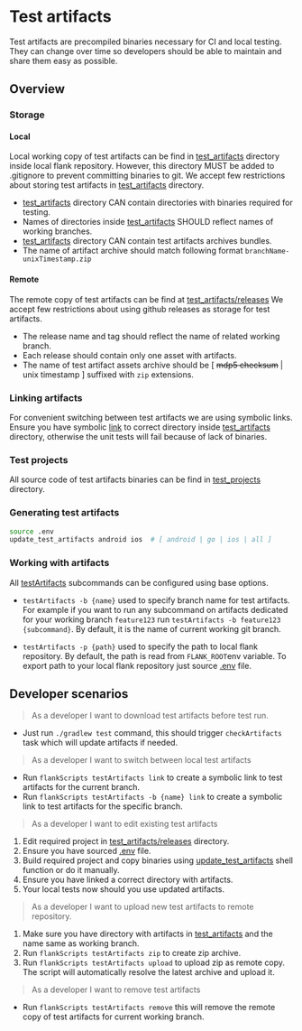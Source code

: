 # Test artifacts
Test artifacts are precompiled binaries necessary for CI and local testing.
They can change over time so developers should be able to maintain and share them easy as possible.
 
## Overview

### Storage

#### Local
Local working copy of test artifacts can be find in [test_artifacts](../test_artifacts) directory inside local flank repository. 
However, this directory MUST be added to .gitignore to prevent committing binaries to git.
We accept few restrictions about storing test artifacts in [test_artifacts](../test_artifacts) directory.
* [test_artifacts](../test_artifacts) directory CAN contain directories with binaries required for testing.
* Names of directories inside [test_artifacts](../test_artifacts) SHOULD reflect names of working branches.
* [test_artifacts](../test_artifacts) directory CAN contain test artifacts archives bundles.
* The name of artifact archive should match following format `branchName-unixTimestamp.zip`

#### Remote
The remote copy of test artifacts can be find at [test_artifacts/releases](https://github.com/Flank/test_artifacts/releases)
We accept few restrictions about using github releases as storage for test artifacts.
* The release name and tag should reflect the name of related working branch.
* Each release should contain only one asset with artifacts.
* The name of test artifact assets archive should be [ ~~mdp5 checksum~~ | unix timestamp ] suffixed with `zip` extensions. 

### Linking artifacts
For convenient switching between test artifacts we are using symbolic links.
Ensure you have symbolic [link](../test_runner/src/test/kotlin/ftl/fixtures/tmp) to correct directory inside [test_artifacts](../test_artifacts) directory,
otherwise the unit tests will fail because of lack of binaries.

### Test projects
All source code of test artifacts binaries can be find in [test_projects](../test_projects) directory.

### Generating test artifacts
```bash
source .env
update_test_artifacts android ios  # [ android | go | ios | all ]
```

### Working with artifacts
All [testArtifacts](../flank-scripts/src/main/kotlin/flank/scripts/testartifacts/TestArtifacts.kt) subcommands can be configured using base options.
* `testArtifacts -b {name}` used to specify branch name for test artifacts. 
For example if you want to run any subcommand on artifacts dedicated for your working branch `feature123` run `testArtifacts -b feature123 {subcommand}`.
By default, it is the name of current working git branch.

* `testArtifacts -p {path}` used to specify the path to local flank repository. 
By default, the path is read from `FLANK_ROOT`env variable. 
To export path to your local flank repository just source [.env](../.env) file. 

## Developer scenarios

> As a developer I want to download test artifacts before test run.

* Just run `./gradlew test` command, this should trigger `checkArtifacts` task which will update artifacts if needed.

> As a developer I want to switch between local test artifacts

* Run `flankScripts testArtifacts link` to create a symbolic link to test artifacts for the current branch.
* Run `flankScripts testArtifacts -b {name} link` to create a symbolic link to test artifacts for the specific branch.

> As a developer I want to edit existing test artifacts

1. Edit required project in [test_artifacts/releases](https://github.com/Flank/test_artifacts/releases) directory.
1. Ensure you have sourced [.env](../.env) file.
1. Build required project and copy binaries using [update_test_artifacts](../test_projects/ops.sh) shell function or do it manually.
1. Ensure you have linked a correct directory with artifacts.
1. Your local tests now should you use updated artifacts.  

> As a developer I want to upload new test artifacts to remote repository.

1. Make sure you have directory with artifacts in [test_artifacts](../test_artifacts) and the name same as working branch.
1. Run `flankScripts testArtifacts zip` to create zip archive.
1. Run `flankScripts testArtifacts upload` to upload zip as remote copy. The script will automatically resolve the latest archive and upload it.

> As a developer I want to remove test artifacts

* Run `flankScripts testArtifacts remove` this will remove the remote copy of test artifacts for current working branch.
